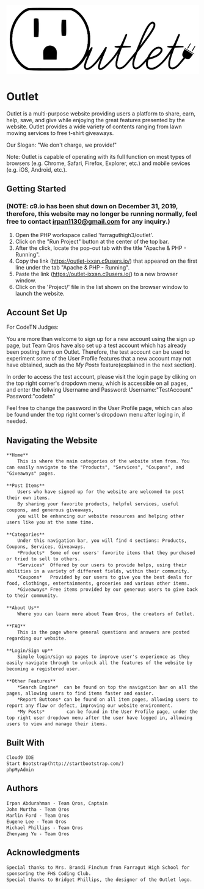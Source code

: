 ![alt text](https://github.com/ixxan/Outlet/blob/master/Project/pages/images/outlet.png)
# Outlet

Outlet is a multi-purpose website providing users a platform to share, earn, help, save, and give while enjoying the great features presented by the website. 
Outlet provides a wide variety of contents ranging from lawn mowing services to free t-shirt giveaways.

Our Slogan: "We don't charge, we provide!"

Note: Outlet is capable of operating with its full function on most types of browsers (e.g. Chrome, Safari, Firefox, Explorer, etc.) and mobile sevices (e.g. iOS, Android, etc.).


## Getting Started
### (NOTE: c9.io has been shut down on December 31, 2019, therefore, this website may no longer be running normally, feel free to contact irpan1130@gmail.com for any inquiry.)

1) Open the PHP workspace called 'farraguthigh3/outlet'.
2) Click on the "Run Project" button at the center of the top bar.
3) After the click, locate the pop-out tab with the title "Apache & PHP - Running".
4) Copy the link (https://outlet-ixxan.c9users.io/) that appeared on the first line under the tab "Apache & PHP - Running".
5) Paste the link (https://outlet-ixxan.c9users.io/) to a new browser window.
6) Click on the 'Project/' file in the list shown on the browser window to launch the website.


## Account Set Up

For CodeTN Judges:

You are more than welcome to sign up for a new account using the sign up page, but Team Qros have also set up a test account
which has already been posting items on Outlet. Therefore, the test account can be used to experiment some of the User Profile
features that a new account may not have obtained, such as the *My Posts* feature(explained in the next section).

In order to access the test account, please visit the login page by cliking on the top right corner's dropdown menu, 
which is accessible on all pages, and enter the follwing Username and Password:
Username:"TestAccount"
Password:"codetn"

Feel free to change the password in the User Profile page, which can also be found under the top right corner's dropdown menu after loging in, if needed.



## Navigating the Website

    **Home**            
        This is where the main categories of the website stem from. You can easily navigate to the "Products", "Services", "Coupons", and "Giveaways" pages.

    **Post Items**      
        Users who have signed up for the website are welcomed to post their own items. 
        By sharing your favorite products, helpful services, useful coupons, and generous giveaways, 
        you will be enhancing our website resources and helping other users like you at the same time.
  
    **Categories**  
        Under this navigation bar, you will find 4 sections: Products, Coupons, Services, Giveaways. 
        *Products*  Some of our users' favorite items that they purchased or tried to sell to others. 
        *Services*  Offered by our users to provide helps, using their abilities in a variety of different fields, within their community.
        *Coupons*   Provided by our users to give you the best deals for food, clothings, entertainments, groceries and various other items. 
        *Giveaways* Free items provided by our generous users to give back to their community.

    **About Us**        
        Where you can learn more about Team Qros, the creators of Outlet.

    **FAQ**             
        This is the page where general questions and answers are posted regarding our website.

    **Login/Sign up**   
        Simple login/sign up pages to improve user's experience as they easily navigate through to unlock all the features of the website by becoming a registered user.

    **Other Features**
        *Search Engine*  can be found on top the navigation bar on all the pages, allowing users to find items faster and easier. 
        *Report Buttons* can be found on all item pages, allowing users to report any flaw or defect, improving our website environment.
        *My Posts*        can be found in the User Profile page, under the top right user dropdown menu after the user have logged in, allowing users to view and manage their items.

    
    
## Built With

    Cloud9 IDE
    Start Bootstrap(http://startbootstrap.com/)
    phpMyAdmin



## Authors
    Irpan Abdurahman - Team Qros, Captain
    John Murtha - Team Qros
    Marlin Ford - Team Qros
    Eugene Lee - Team Qros
    Michael Phillips - Team Qros
    Zhenyang Yu - Team Qros

## Acknowledgments
    Special thanks to Mrs. Brandi Finchum from Farragut High School for sponsoring the FHS Coding Club.
    Special thanks to Bridget Phillips, the designer of the Outlet logo.

